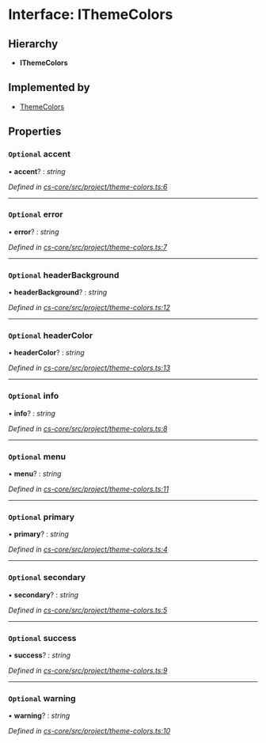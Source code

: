 # Interface: IThemeColors

## Hierarchy

* **IThemeColors**

## Implemented by

* [ThemeColors](../classes/_cs_core_src_project_theme_colors_.themecolors.md)

## Properties

### `Optional` accent

• **accent**? : *string*

*Defined in [cs-core/src/project/theme-colors.ts:6](https://github.com/RichardHovenkamp/csnext/blob/c891e154/packages/cs-core/src/project/theme-colors.ts#L6)*

___

### `Optional` error

• **error**? : *string*

*Defined in [cs-core/src/project/theme-colors.ts:7](https://github.com/RichardHovenkamp/csnext/blob/c891e154/packages/cs-core/src/project/theme-colors.ts#L7)*

___

### `Optional` headerBackground

• **headerBackground**? : *string*

*Defined in [cs-core/src/project/theme-colors.ts:12](https://github.com/RichardHovenkamp/csnext/blob/c891e154/packages/cs-core/src/project/theme-colors.ts#L12)*

___

### `Optional` headerColor

• **headerColor**? : *string*

*Defined in [cs-core/src/project/theme-colors.ts:13](https://github.com/RichardHovenkamp/csnext/blob/c891e154/packages/cs-core/src/project/theme-colors.ts#L13)*

___

### `Optional` info

• **info**? : *string*

*Defined in [cs-core/src/project/theme-colors.ts:8](https://github.com/RichardHovenkamp/csnext/blob/c891e154/packages/cs-core/src/project/theme-colors.ts#L8)*

___

### `Optional` menu

• **menu**? : *string*

*Defined in [cs-core/src/project/theme-colors.ts:11](https://github.com/RichardHovenkamp/csnext/blob/c891e154/packages/cs-core/src/project/theme-colors.ts#L11)*

___

### `Optional` primary

• **primary**? : *string*

*Defined in [cs-core/src/project/theme-colors.ts:4](https://github.com/RichardHovenkamp/csnext/blob/c891e154/packages/cs-core/src/project/theme-colors.ts#L4)*

___

### `Optional` secondary

• **secondary**? : *string*

*Defined in [cs-core/src/project/theme-colors.ts:5](https://github.com/RichardHovenkamp/csnext/blob/c891e154/packages/cs-core/src/project/theme-colors.ts#L5)*

___

### `Optional` success

• **success**? : *string*

*Defined in [cs-core/src/project/theme-colors.ts:9](https://github.com/RichardHovenkamp/csnext/blob/c891e154/packages/cs-core/src/project/theme-colors.ts#L9)*

___

### `Optional` warning

• **warning**? : *string*

*Defined in [cs-core/src/project/theme-colors.ts:10](https://github.com/RichardHovenkamp/csnext/blob/c891e154/packages/cs-core/src/project/theme-colors.ts#L10)*
